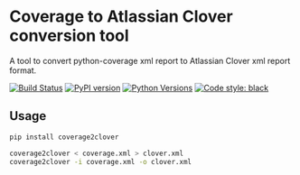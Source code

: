 Coverage to Atlassian Clover conversion tool
============================================

A tool to convert python-coverage xml report to Atlassian Clover xml report 
format.

[![Build Status](https://github.com/tumb1er/coverage2clover/workflows/Build/badge.svg?branch=master&event=push)](https://github.com/tumb1er/coverage2clover/actions?query=event%3Apush+branch%3Amaster+workflow%3ABuild)
[![PyPI version](https://badge.fury.io/py/coverage2clover.svg)](http://badge.fury.io/py/coverage2clover)
[![Python Versions](https://img.shields.io/pypi/pyversions/coverage2clover.svg)](https://pypi.python.org/pypi/coverage2clover)
[![Code style: black](https://img.shields.io/badge/code%20style-black-000000.svg)](https://github.com/psf/black)

Usage
-----
```sh
pip install coverage2clover

coverage2clover < coverage.xml > clover.xml
coverage2clover -i coverage.xml -o clover.xml
```


